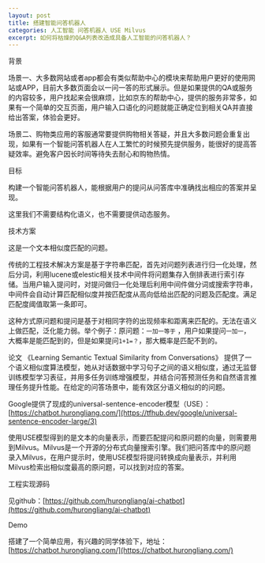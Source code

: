 ```yaml
---
layout: post
title: 搭建智能问答机器人
categories: 人工智能 问答机器人 USE Milvus
excerpt: 如何将枯燥的Q&A列表改造成具备人工智能的问答机器人？
---
```


背景

场景一、大多数网站或者app都会有类似帮助中心的模块来帮助用户更好的使用网站或APP，目前大多数页面会以一问一答的形式展示。但是如果提供的QA或服务的内容较多，用户找起来会很麻烦，比如京东的帮助中心，提供的服务非常多，如果有一个简单的交互页面，用户输入口语化的问题就能正确定位到相关QA并直接给出答案，体验会更好。

场景二、购物类应用的客服通常要提供购物相关答疑，并且大多数问题会重复出现，如果有一个智能问答机器人在人工繁忙的时候预先提供服务，能很好的提高答疑效率。避免客户因长时间等待失去耐心和购物热情。

目标

构建一个智能问答机器人，能根据用户的提问从问答库中准确找出相应的答案并呈现。

这里我们不需要结构化语义，也不需要提供动态服务。

技术方案

这是一个文本相似度匹配的问题。

传统的工程技术解决方案是基于字符串匹配，首先对问题列表进行归一化处理，然后分词，利用lucene或elestic相关技术中间件将问题集存入倒排表进行索引存储。当用户输入提问时，对提问做归一化处理后利用中间件做分词或搜索字符串，中间件会自动计算匹配相似度并按匹配度从高向低给出匹配的问题及匹配度。满足匹配度阈值取第一条即可。

这种方式原问题和提问是基于对相同字符的出现频率和距离来匹配的。无法在语义上做匹配，泛化能力弱。举个例子：原问题：`一加一等于` ，用户如果提问`一加一`，大概率是能匹配到的，但是如果提问`1+1=？`，那大概率是匹配不到的。

论文 《Learning Semantic Textual Similarity from Conversations》 提供了一个语义相似度算法模型，她从对话数据中学习句子之间的语义相似度，通过无监督训练模型学习表征，并用多任务训练增强模型，并结合问答预测任务和自然语言推理任务提升性能。在给定的问答场景中，能有效区分语义相似的的问题。

Google提供了现成的universal-sentence-encoder模型（USE）：[https://chatbot.hurongliang.com/](https://tfhub.dev/google/universal-sentence-encoder-large/3)

使用USE模型得到的是文本的向量表示，而要匹配提问和原问题的向量，则需要用到Milvus。Milvus是一个开源的分布式向量搜索引擎。我们把问答库中的原问题录入Milvus，在用户提示时，使用USE模型将提问转换成向量表示，并利用Milvus检索出相似度最高的原问题，可以找到对应的答案。

工程实现源码

见github：[https://github.com/hurongliang/ai-chatbot](https://github.com/hurongliang/ai-chatbot)

Demo

搭建了一个简单应用，有兴趣的同学体验下，地址：[https://chatbot.hurongliang.com/](https://chatbot.hurongliang.com/)
